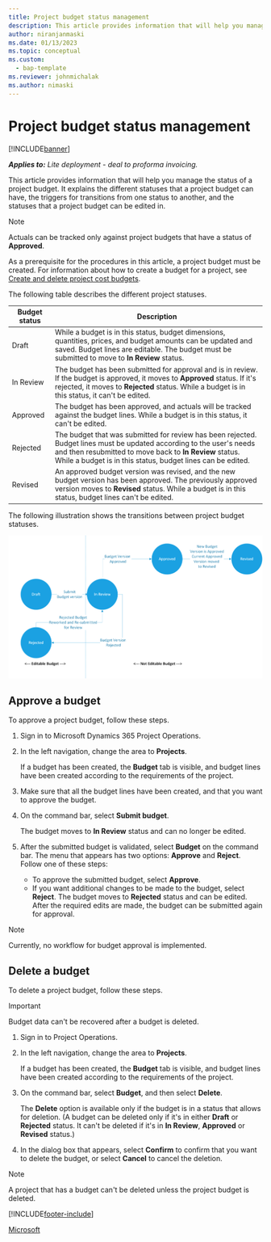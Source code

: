 ```yaml
---
title: Project budget status management
description: This article provides information that will help you manage the status of a project budget.
author: niranjanmaski
ms.date: 01/13/2023
ms.topic: conceptual
ms.custom: 
  - bap-template
ms.reviewer: johnmichalak
ms.author: nimaski
---
```


# Project budget status management

[!INCLUDE[banner](../../includes/banner.md)]

**_Applies to:_** _Lite deployment - deal to proforma invoicing._

This article provides information that will help you manage the status of a project budget. It explains the different statuses that a project budget can have, the triggers for transitions from one status to another, and the statuses that a project budget can be edited in.

> [!NOTE]
> Actuals can be tracked only against project budgets that have a status of **Approved**.

As a prerequisite for the procedures in this article, a project budget must be created. For information about how to create a budget for a project, see [Create and delete project cost budgets](create-delete-project-budget.md).

The following table describes the different project statuses.

| Budget status | Description |
|---|---|
| Draft | While a budget is in this status, budget dimensions, quantities, prices, and budget amounts can be updated and saved. Budget lines are editable. The budget must be submitted to move to **In Review** status. |
| In Review | The budget has been submitted for approval and is in review. If the budget is approved, it moves to **Approved** status. If it's rejected, it moves to **Rejected** status. While a budget is in this status, it can't be edited. |
| Approved | The budget has been approved, and actuals will be tracked against the budget lines. While a budget is in this status, it can't be edited. |
| Rejected | The budget that was submitted for review has been rejected. Budget lines must be updated according to the user's needs and then resubmitted to move back to **In Review** status. While a budget is in this status, budget lines can be edited. |
| Revised | An approved budget version was revised, and the new budget version has been approved. The previously approved version moves to **Revised** status. While a budget is in this status, budget lines can't be edited. |

The following illustration shows the transitions between project budget statuses.

![Project budget status transitions.](media/2-project-budget-state-management-pic.png)

## Approve a budget

To approve a project budget, follow these steps.

1. Sign in to Microsoft Dynamics 365 Project Operations.
1. In the left navigation, change the area to **Projects**.

    If a budget has been created, the **Budget** tab is visible, and budget lines have been created according to the requirements of the project.

1. Make sure that all the budget lines have been created, and that you want to approve the budget.
1. On the command bar, select **Submit budget**.

    The budget moves to **In Review** status and can no longer be edited.

1. After the submitted budget is validated, select **Budget** on the command bar. The menu that appears has two options: **Approve** and **Reject**. Follow one of these steps:

    - To approve the submitted budget, select **Approve**.
    - If you want additional changes to be made to the budget, select **Reject**. The budget moves to **Rejected** status and can be edited. After the required edits are made, the budget can be submitted again for approval.

> [!NOTE]
> Currently, no workflow for budget approval is implemented.

## Delete a budget

To delete a project budget, follow these steps.

> [!IMPORTANT]
> Budget data can't be recovered after a budget is deleted.

1. Sign in to Project Operations.
1. In the left navigation, change the area to **Projects**.

    If a budget has been created, the **Budget** tab is visible, and budget lines have been created according to the requirements of the project.

1. On the command bar, select **Budget**, and then select **Delete**.

    The **Delete** option is available only if the budget is in a status that allows for deletion. (A budget can be deleted only if it's in either **Draft** or **Rejected** status. It can't be deleted if it's in **In Review**, **Approved** or **Revised** status.)

1. In the dialog box that appears, select **Confirm** to confirm that you want to delete the budget, or select **Cancel** to cancel the deletion.

> [!NOTE]
> A project that has a budget can't be deleted unless the project budget is deleted.

[!INCLUDE[footer-include](../../includes/footer-banner.md)]

[Microsoft](https://www.microsoft.com)
